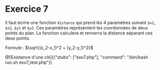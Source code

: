 # Exercice 7

Il faut écrire une fonction `distance` qui prend les 4 paramètres suivant `$x1`, `$x2`, `$y1` et `$y2`. Ces paramètres représentent les coordonnées de deux points du plan.
La fonction calculera et renverra la distance séparant ces deux points.

Formule : $`\sqrt{(x_2-x_1)^2 + (y_2-y_1)^2}`$

@[Existance d'une clé]({"stubs": ["exo7.php"], "command": "/bin/bash run.sh exo7_test.php"})